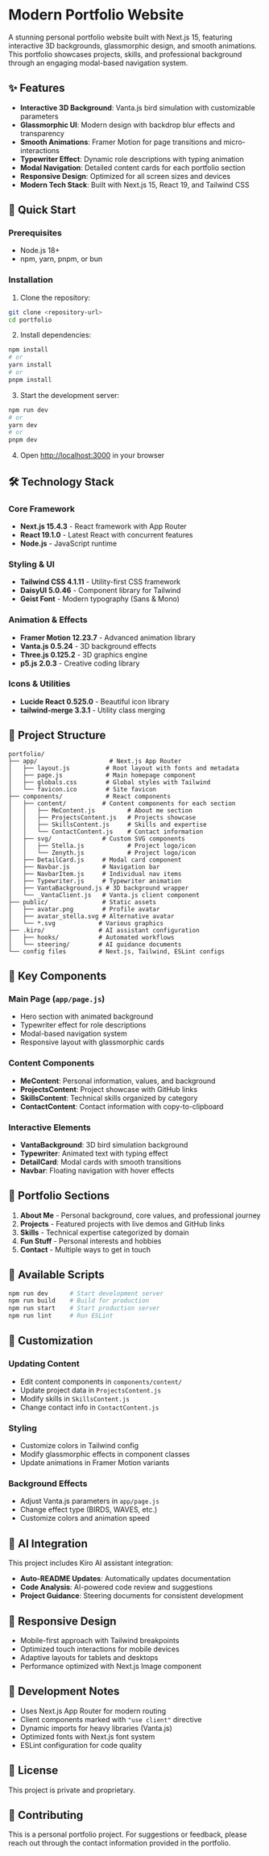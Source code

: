 # Modern Portfolio Website

A stunning personal portfolio website built with Next.js 15, featuring interactive 3D backgrounds, glassmorphic design, and smooth animations. This portfolio showcases projects, skills, and professional background through an engaging modal-based navigation system.

## ✨ Features

- **Interactive 3D Background**: Vanta.js bird simulation with customizable parameters
- **Glassmorphic UI**: Modern design with backdrop blur effects and transparency
- **Smooth Animations**: Framer Motion for page transitions and micro-interactions
- **Typewriter Effect**: Dynamic role descriptions with typing animation
- **Modal Navigation**: Detailed content cards for each portfolio section
- **Responsive Design**: Optimized for all screen sizes and devices
- **Modern Tech Stack**: Built with Next.js 15, React 19, and Tailwind CSS

## 🚀 Quick Start

### Prerequisites
- Node.js 18+ 
- npm, yarn, pnpm, or bun

### Installation

1. Clone the repository:
```bash
git clone <repository-url>
cd portfolio
```

2. Install dependencies:
```bash
npm install
# or
yarn install
# or
pnpm install
```

3. Start the development server:
```bash
npm run dev
# or
yarn dev
# or
pnpm dev
```

4. Open [http://localhost:3000](http://localhost:3000) in your browser

## 🛠️ Technology Stack

### Core Framework
- **Next.js 15.4.3** - React framework with App Router
- **React 19.1.0** - Latest React with concurrent features
- **Node.js** - JavaScript runtime

### Styling & UI
- **Tailwind CSS 4.1.11** - Utility-first CSS framework
- **DaisyUI 5.0.46** - Component library for Tailwind
- **Geist Font** - Modern typography (Sans & Mono)

### Animation & Effects
- **Framer Motion 12.23.7** - Advanced animation library
- **Vanta.js 0.5.24** - 3D background effects
- **Three.js 0.125.2** - 3D graphics engine
- **p5.js 2.0.3** - Creative coding library

### Icons & Utilities
- **Lucide React 0.525.0** - Beautiful icon library
- **tailwind-merge 3.3.1** - Utility class merging

## 📁 Project Structure

```
portfolio/
├── app/                    # Next.js App Router
│   ├── layout.js          # Root layout with fonts and metadata
│   ├── page.js            # Main homepage component
│   ├── globals.css        # Global styles with Tailwind
│   └── favicon.ico        # Site favicon
├── components/            # React components
│   ├── content/          # Content components for each section
│   │   ├── MeContent.js         # About me section
│   │   ├── ProjectsContent.js   # Projects showcase
│   │   ├── SkillsContent.js     # Skills and expertise
│   │   └── ContactContent.js    # Contact information
│   ├── svg/              # Custom SVG components
│   │   ├── Stella.js            # Project logo/icon
│   │   └── Zenyth.js            # Project logo/icon
│   ├── DetailCard.js     # Modal card component
│   ├── Navbar.js         # Navigation bar
│   ├── NavbarItem.js     # Individual nav items
│   ├── Typewriter.js     # Typewriter animation
│   ├── VantaBackground.js # 3D background wrapper
│   └── _VantaClient.js   # Vanta.js client component
├── public/               # Static assets
│   ├── avatar.png        # Profile avatar
│   ├── avatar_stella.svg # Alternative avatar
│   └── *.svg            # Various graphics
├── .kiro/               # AI assistant configuration
│   ├── hooks/           # Automated workflows
│   └── steering/        # AI guidance documents
└── config files         # Next.js, Tailwind, ESLint configs
```

## 🎨 Key Components

### Main Page (`app/page.js`)
- Hero section with animated background
- Typewriter effect for role descriptions
- Modal-based navigation system
- Responsive layout with glassmorphic cards

### Content Components
- **MeContent**: Personal information, values, and background
- **ProjectsContent**: Project showcase with GitHub links
- **SkillsContent**: Technical skills organized by category
- **ContactContent**: Contact information with copy-to-clipboard

### Interactive Elements
- **VantaBackground**: 3D bird simulation background
- **Typewriter**: Animated text with typing effect
- **DetailCard**: Modal cards with smooth transitions
- **Navbar**: Floating navigation with hover effects

## 🎯 Portfolio Sections

1. **About Me** - Personal background, core values, and professional journey
2. **Projects** - Featured projects with live demos and GitHub links
3. **Skills** - Technical expertise categorized by domain
4. **Fun Stuff** - Personal interests and hobbies
5. **Contact** - Multiple ways to get in touch

## 🚀 Available Scripts

```bash
npm run dev      # Start development server
npm run build    # Build for production
npm run start    # Start production server
npm run lint     # Run ESLint
```

## 🎨 Customization

### Updating Content
- Edit content components in `components/content/`
- Update project data in `ProjectsContent.js`
- Modify skills in `SkillsContent.js`
- Change contact info in `ContactContent.js`

### Styling
- Customize colors in Tailwind config
- Modify glassmorphic effects in component classes
- Update animations in Framer Motion variants

### Background Effects
- Adjust Vanta.js parameters in `app/page.js`
- Change effect type (BIRDS, WAVES, etc.)
- Customize colors and animation speed

## 🤖 AI Integration

This project includes Kiro AI assistant integration:
- **Auto-README Updates**: Automatically updates documentation
- **Code Analysis**: AI-powered code review and suggestions
- **Project Guidance**: Steering documents for consistent development

## 📱 Responsive Design

- Mobile-first approach with Tailwind breakpoints
- Optimized touch interactions for mobile devices
- Adaptive layouts for tablets and desktops
- Performance optimized with Next.js Image component

## 🔧 Development Notes

- Uses Next.js App Router for modern routing
- Client components marked with `"use client"` directive
- Dynamic imports for heavy libraries (Vanta.js)
- Optimized fonts with Next.js font system
- ESLint configuration for code quality

## 📄 License

This project is private and proprietary.

## 🤝 Contributing

This is a personal portfolio project. For suggestions or feedback, please reach out through the contact information provided in the portfolio.
